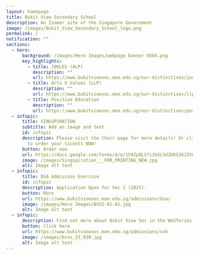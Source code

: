 ```yaml
---
layout: homepage
title: Bukit View Secondary School
description: An Isomer site of the Singapore Government
image: /images/Bukit_View_Secondary_School_logo.png
permalink: /
notification: ""
sections:
  - hero:
      background: /images/Hero Images/webpage banner 0504.png
      key_highlights:
        - title: JOULES (ALP)
          description: ""
          url: https://www.bukitviewsec.moe.edu.sg/our-distinctives/joules-alp/
        - title: Arts X Values (LLP)
          description: ""
          url: https://www.bukitviewsec.moe.edu.sg/our-distinctives/llp/
        - title: Positive Education
          description: ""
          url: https://www.bukitviewsec.moe.edu.sg/our-distinctives/pos-education/
  - infopic:
      title: SINGSPIRATION
      subtitle: Add an image and text
      id: infopic
      description: Please visit the Choir page for more details! Or click on the link
        to order your tickets NOW!
      button: Order now
      url: https://docs.google.com/forms/d/e/1FAIpQLSfi2b5L5dZ6KS26JZVQulnjqFOiKEkzZawJSOSZuONJRfQGrw/viewform
      image: /images/Singspiration___FOR_PRINTING_NEW.jpg
      alt: Image alt text
  - infopic:
      title: DSA Admission Exercise
      id: infopic
      description: Application Open for Sec 1 (2025).
      button: More
      url: https://www.bukitviewsec.moe.edu.sg/admissions/dsa/
      image: /images/Hero Images/BVSS-01-01.jpg
      alt: Image alt text
  - infopic:
      description: Find out more about Bukit View Sec in the WeSTories Publications
      button: Click here
      url: https://www.bukitviewsec.moe.edu.sg/admissions/voh
      image: /images/bvss_23_030.jpg
      alt: Image alt text
---
```

